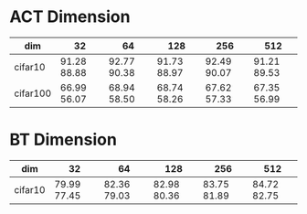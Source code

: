 # ACT Dimension

 dim      | 32          | 64          | 128         | 256         | 512         
----------|-------------|-------------|-------------|-------------|-------------
 cifar10  | 91.28 88.88 | 92.77 90.38 | 91.73 88.97 | 92.49 90.07 | 91.21 89.53 
 cifar100 | 66.99 56.07 | 68.94 58.50 | 68.74 58.26 | 67.62 57.33 | 67.35 56.99 

 # BT Dimension

  dim     | 32          | 64          | 128         | 256         | 512        |  
---------|-------------|-------------|-------------|-------------|-------------|
 cifar10 | 79.99 77.45 | 82.36 79.03 | 82.98 80.36 | 83.75 81.89 | 84.72 82.75 |
